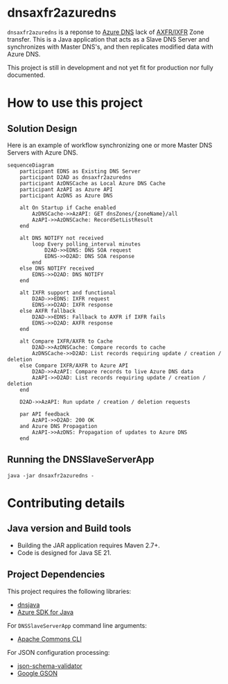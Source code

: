 # dnsaxfr2azuredns
`dnsaxfr2azuredns` is a reponse to [Azure DNS](https://learn.microsoft.com/en-us/azure/dns/dns-overview) lack of [AXFR/IXFR](https://learn.microsoft.com/en-us/azure/dns/dns-overview) Zone transfer. This is a Java application that acts as a Slave DNS Server and synchronizes with Master DNS's, and then replicates modified data with Azure DNS.

This project is still in development and not yet fit for production nor fully documented.

# How to use this project

## Solution Design

Here is an example of workflow synchronizing one or more Master DNS Servers with Azure DNS.

```mermaid
sequenceDiagram
    participant EDNS as Existing DNS Server
    participant D2AD as dnsaxfr2azuredns
    participant AzDNSCache as Local Azure DNS Cache
    participant AzAPI as Azure API
    participant AzDNS as Azure DNS
    
    alt On Startup if Cache enabled
        AzDNSCache->>AzAPI: GET dnsZones/{zoneName}/all
        AzAPI->>AzDNSCache: RecordSetListResult
    end

    alt DNS NOTIFY not received
        loop Every polling_interval minutes
            D2AD->>EDNS: DNS SOA request
            EDNS->>D2AD: DNS SOA response
        end
    else DNS NOTIFY received
        EDNS->>D2AD: DNS NOTIFY
    end

    alt IXFR support and functional
        D2AD->>EDNS: IXFR request
        EDNS->>D2AD: IXFR response
    else AXFR fallback
        D2AD->>EDNS: Fallback to AXFR if IXFR fails
        EDNS->>D2AD: AXFR response
    end

    alt Compare IXFR/AXFR to Cache
        D2AD->>AzDNSCache: Compare records to cache
        AzDNSCache->>D2AD: List records requiring update / creation / deletion
    else Compare IXFR/AXFR to Azure API
        D2AD->>AzAPI: Compare records to live Azure DNS data
        AzAPI->>D2AD: List records requiring update / creation / deletion
    end

    D2AD->>AzAPI: Run update / creation / deletion requests

    par API feedback
        AzAPI->>D2AD: 200 OK
    and Azure DNS Propagation
        AzAPI->>AzDNS: Propagation of updates to Azure DNS
    end
```

## Running the DNSSlaveServerApp

`java -jar dnsaxfr2azuredns -`

# Contributing details

## Java version and Build tools

* Building the JAR application requires Maven 2.7+.
* Code is designed for Java SE 21.

## Project Dependencies

This project requires the following libraries:
* [dnsjava](https://github.com/dnsjava/dnsjava)
* [Azure SDK for Java](https://github.com/Azure/azure-sdk-for-java)

For `DNSSlaveServerApp` command line arguments:
* [Apache Commons CLI](https://commons.apache.org/proper/commons-cli/)

For JSON configuration processing:
* [json-schema-validator](https://github.com/networknt/json-schema-validator)
* [Google GSON](https://github.com/google/gson)